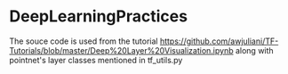 # DeepLearningPractices
The souce code is used from the tutorial https://github.com/awjuliani/TF-Tutorials/blob/master/Deep%20Layer%20Visualization.ipynb
along with pointnet's layer classes mentioned in tf_utils.py
